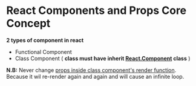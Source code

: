 # React Components and Props Core Concept

<b>2 types of component in react</b>
- Functional Component
- Class Component ( <b>class must have inherit <u>React.Component</u> class</b> )

<b>N.B:</b> Never change <u>props inside class component's render function</u>. Because it wil re-render again and again and will cause an infinite loop.